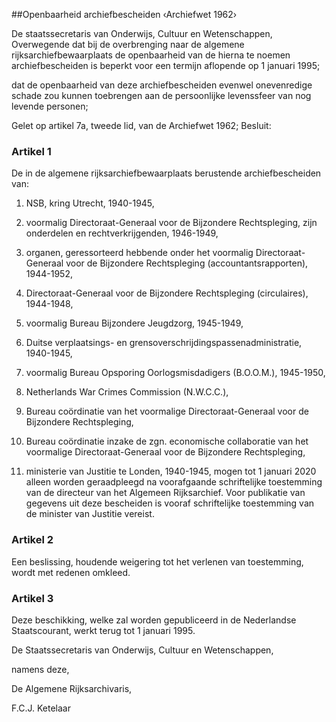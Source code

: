 <meta http-equiv='Content-Type' content='text/html; charset=utf-8' />

##Openbaarheid archiefbescheiden ‹Archiefwet 1962›

De staatssecretaris van Onderwijs, Cultuur en Wetenschappen,  
Overwegende dat bij de overbrenging naar de algemene rijksarchiefbewaarplaats de openbaarheid van de hierna te noemen archiefbescheiden is beperkt voor een termijn aflopende op 1 januari 1995;

dat de openbaarheid van deze archiefbescheiden evenwel onevenredige schade zou kunnen toebrengen aan de persoonlijke levenssfeer van nog levende personen;

Gelet op artikel 7a, tweede lid, van de Archiefwet 1962;
Besluit:    

### Artikel  1  

De in de algemene rijksarchiefbewaarplaats berustende archiefbescheiden van: 

1. NSB, kring Utrecht, 1940-1945,  

2. voormalig Directoraat-Generaal voor de Bijzondere Rechtspleging, zijn onderdelen en rechtverkrijgenden, 1946-1949,  

3. organen, geressorteerd hebbende onder het voormalig Directoraat-Generaal voor de Bijzondere Rechtspleging (accountantsrapporten), 1944-1952,  

4. Directoraat-Generaal voor de Bijzondere Rechtspleging (circulaires), 1944-1948,  

5. voormalig Bureau Bijzondere Jeugdzorg, 1945-1949,  

6. Duitse verplaatsings- en grensoverschrijdingspassenadministratie, 1940-1945,  

7. voormalig Bureau Opsporing Oorlogsmisdadigers (B.O.O.M.), 1945-1950,  

8. Netherlands War Crimes Commission (N.W.C.C.),  

9. Bureau coördinatie van het voormalige Directoraat-Generaal voor de Bijzondere Rechtspleging,  

10. Bureau coördinatie inzake de zgn. economische collaboratie van het voormalige Directoraat-Generaal voor de Bijzondere Rechtspleging,  

11. ministerie van Justitie te Londen, 1940-1945, mogen tot 1 januari 2020 alleen worden geraadpleegd na voorafgaande schriftelijke toestemming van de directeur van het Algemeen Rijksarchief. Voor publikatie van gegevens uit deze bescheiden is vooraf schriftelijke toestemming van de minister van Justitie vereist.    

### Artikel  2  

Een beslissing, houdende weigering tot het verlenen van toestemming, wordt met redenen omkleed.  

### Artikel  3  

Deze beschikking, welke zal worden gepubliceerd in de Nederlandse Staatscourant, werkt terug tot 1 januari 1995.  

De 
Staatssecretaris van Onderwijs, Cultuur en Wetenschappen, 

namens deze, 

De 
Algemene Rijksarchivaris, 

F.C.J. Ketelaar      
